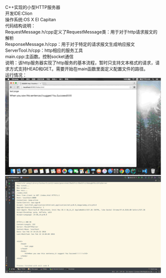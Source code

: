 C++实现的小型HTTP服务器</br>
开发IDE:Clion</br>
操作系统:OS X EI Capitan</br>
代码结构说明：</br>
RequestMessage.h/cpp定义了RequestMessage类：用于对于http请求报文的解析</br>
ResponseMessage.h/cpp：用于对于特定的请求报文生成响应报文</br>
ServerTool.h/cpp：http相应的服务工具</br>
main.cpp:主函数。控制socket通信</br>
说明：该http服务器实现了http服务的基本流程，暂时只支持文本格式的请求，请求方式支持HEAD和GET。需要开始在main函数里面定义配置文件的路径。</br>
运行情况：</br>
![Image text](https://raw.githubusercontent.com/MrErHu/MiniHttpServer/master/picture/p1.png)
![Image text](https://raw.githubusercontent.com/MrErHu/MiniHttpServer/master/picture/p2.png)

              
